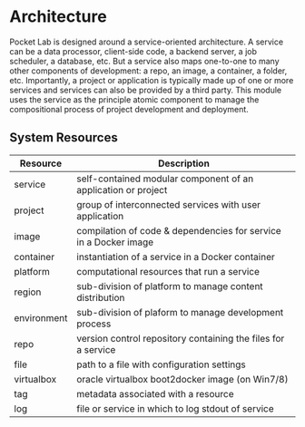 # Architecture
Pocket Lab is designed around a service-oriented architecture. A service can be a data processor, client-side code, a backend server, a job scheduler, a database, etc. But a service also maps one-to-one to many other components of development: a repo, an image, a container, a folder, etc. Importantly, a project or application is typically made up of one or more services and services can also be provided by a third party. This module uses the service as the principle atomic component to manage the compositional process of project development and deployment.

## System Resources
<table>
<thead>
<tr><th>Resource   </th><th>Description                                                     </th></tr>
</thead>
<tbody>
<tr><td>service    </td><td>self-contained modular component of an application or project   </td></tr>
<tr><td>project    </td><td>group of interconnected services with user application          </td></tr>
<tr><td>image      </td><td>compilation of code & dependencies for service in a Docker image</td></tr>
<tr><td>container  </td><td>instantiation of a service in a Docker container                </td></tr>
<tr><td>platform   </td><td>computational resources that run a service                      </td></tr>
<tr><td>region     </td><td>sub-division of platform to manage content distribution         </td></tr>
<tr><td>environment</td><td>sub-division of plaform to manage development process           </td></tr>
<tr><td>repo       </td><td>version control repository containing the files for a service   </td></tr>
<tr><td>file       </td><td>path to a file with configuration settings                      </td></tr>
<tr><td>virtualbox </td><td>oracle virtualbox boot2docker image (on Win7/8)                 </td></tr>
<tr><td>tag        </td><td>metadata associated with a resource                             </td></tr>
<tr><td>log        </td><td>file or service in which to log stdout of service               </td></tr>
</tbody>
</table>